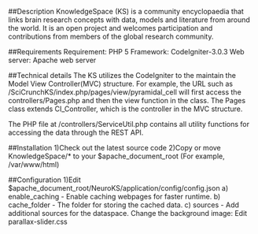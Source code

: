 ##Description
KnowledgeSpace (KS) is a community encyclopaedia that links brain research concepts with data, models and literature from around the world. It is an open project and welcomes participation and contributions from members of the global research community. 

##Requirements
Requirement: PHP 5
Framework: CodeIgniter-3.0.3
Web server: Apache web server

##Technical details
The KS utilizes the CodeIgniter to the maintain the Model View Controller(MVC) structure. For example, the URL such as
/SciCrunchKS/index.php/pages/view/pyramidal_cell will first access the controllers/Pages.php and then the view function in the class. The Pages class extends CI_Controller, which is the controller in the MVC structure. 

The PHP file at /controllers/ServiceUtil.php contains all utility functions for accessing the data through the REST API.


##Installation
1)Check out the latest source code
2)Copy or move KnowledgeSpace/* to your $apache_document_root (For example, /var/www/html)

##Configuration
1)Edit $apache_document_root/NeuroKS/application/config/config.json
  a) enable_caching - Enable caching webpages for faster runtime.
  b) cache_folder - The folder for storing the cached data.
  c) sources - Add additional sources for the dataspace.
Change the background image: Edit parallax-slider.css
